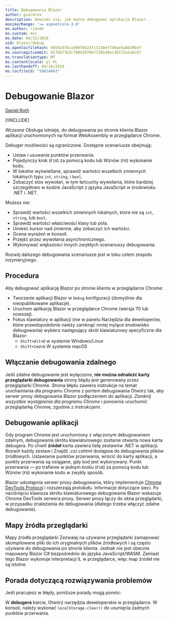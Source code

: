 ```yaml
---
title: Debugowanie Blazor
author: guardrex
description: Dowiedz się, jak można debugować aplikacje Blazor.
monikerRange: '>= aspnetcore-3.0'
ms.author: riande
ms.custom: mvc
ms.date: 04/15/2019
uid: blazor/debug
ms.openlocfilehash: 9d5924fbca300f0423fc3130ef749ae5a6639b4f
ms.sourcegitcommit: 017b673b3c700d2976b77201d0ac30172e2abc87
ms.translationtype: MT
ms.contentlocale: pl-PL
ms.lasthandoff: 04/16/2019
ms.locfileid: "59614843"
---
```

# <a name="debug-blazor"></a>Debugowanie Blazor

[Daniel Roth](https://github.com/danroth27)

[!INCLUDE[](~/includes/razor-components-preview-notice.md)]

*Wczesne* Obsługa istnieje, do debugowania po stronie klienta Blazor aplikacji uruchomionych na format WebAssembly w przeglądarce Chrome.

Debuger możliwości są ograniczone. Dostępne scenariusze obejmują:

* Ustaw i usuwanie punktów przerwania.
* Pojedynczy krok (`F10`) za pomocą kodu lub Wznów (`F8`) wykonanie kodu.
* W *lokalne* wyświetlane, sprawdź wartości wszelkich zmiennych lokalnych typu `int`, `string`, i `bool`.
* Zobaczyć stos wywołań, w tym łańcuchy wywołania, które bardziej szczegółowo w kodzie JavaScript z języka JavaScript w środowisku .NET i .NET.

Możesz *nie*:

* Sprawdź wartości wszelkich zmiennych lokalnych, które nie są `int`, `string`, lub `bool`.
* Sprawdź wartości właściwości klasy lub pola.
* Umieść kursor nad zmienne, aby zobaczyć ich wartości.
* Ocena wyrażeń w konsoli.
* Przejść przez wywołania asynchronicznego.
* Wykonywać większości innych zwykłych scenariuszy debugowania.

Rozwój dalszego debugowania scenariusze jest w toku celem zespołu inżynieryjnego.

## <a name="procedure"></a>Procedura

Aby debugować aplikację Blazor po stronie klienta w przeglądarce Chrome:

* Tworzenie aplikacji Blazor w `Debug` konfiguracji (domyślnie dla nieopublikowane aplikacje).
* Uruchom aplikację Blazor w przeglądarce Chrome (wersja 70 lub nowszej).
* Fokus klawiatury w aplikacji (nie w panelu Narzędzia dla deweloperów, które prawdopodobnie należy zamknąć mniej mylące środowisko debugowania) wybierz następujący skrót klawiaturowy specyficzne dla Blazor:
  * `Shift+Alt+D` w systemie Windows/Linux
  * `Shift+Cmd+D` W systemie macOS

## <a name="enable-remote-debugging"></a>Włączanie debugowania zdalnego

Jeśli zdalne debugowanie jest wyłączone, **nie można odnaleźć karty przeglądarki debugowania** strony błędu jest generowany przez przeglądarki Chrome. Strona błędu zawiera instrukcje na temat uruchamiania dla programu Chrome z portem debugowania Otwórz tak, aby serwer proxy debugowania Blazor podłączeniem do aplikacji. *Zamknij wszystkie wystąpienia dla programu Chrome* i ponownie uruchomić przeglądarkę Chrome, zgodnie z instrukcjami.

## <a name="debug-the-app"></a>Debugowanie aplikacji

Gdy program Chrome jest uruchomiony z włączonym debugowaniem zdalnym, debugowania skrótu klawiaturowego zostanie otwarta nowa karta debugera. Po chwili **źródeł** karta zawiera listę zestawów .NET w aplikacji. Rozwiń każdy zestaw i Znajdź *.cs*/*.cshtml* dostępna do debugowania plików źródłowych. Ustawianie punktów przerwania, wrócić do karty aplikacji, a punkty przerwania są osiągane, gdy kod jest wykonywany. Punkt przerwania — po trafienie w jednym kroku (`F10`) za pomocą kodu lub Wznów (`F8`) wykonanie kodu w zwykły sposób.

Blazor udostępnia serwer proxy debugowania, który implementuje [Chrome DevTools Protocol](https://chromedevtools.github.io/devtools-protocol/) i rozszerzają protokołu. Informacje dotyczące sieci. Po naciśnięciu klawisza skrótu klawiaturowego debugowania Blazor wskazuje Chrome DevTools serwera proxy. Serwer proxy łączy do okna przeglądarki, w przypadku znalezienia do debugowania (dlatego trzeba włączyć zdalne debugowanie).

## <a name="browser-source-maps"></a>Mapy źródła przeglądarki

Mapy źródła przeglądarki Zezwalaj na używanie przeglądarki zamapować skompilowane pliki do ich oryginalnych plików źródłowych i są często używane do debugowania po stronie klienta. Jednak nie jest obecnie mapowany Blazor C# bezpośrednio do języka JavaScript/WASM. Zamiast tego Blazor wykonuje interpretacji IL w przeglądarce, więc map źródeł nie są istotne.

## <a name="troubleshooting-tip"></a>Porada dotyczącą rozwiązywania problemów

Jeśli pracujesz w błędy, poniższe porady mogą pomóc:

W **debugera** karcie, Otwórz narzędzia deweloperskie w przeglądarce. W konsoli, należy wykonać `localStorage.clear()` do usunięcia żadnych punktów przerwania.
